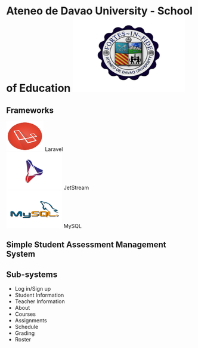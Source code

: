 # Ateneo de Davao University - School of Education <img src="https://github.com/DcBBlvr21/itelective3-web/blob/main/AdDU%20Logo.png" width=300 height=200>

## Frameworks <br>
<img src="https://github.com/DcBBlvr21/itelective3-web/blob/main/Laravel%20Logo.png" width= 100 height=80> Laravel <br>
<img src="https://github.com/DcBBlvr21/itelective3-web/blob/main/JetStream.png" width=150 height=100> JetStream <br>
<img src="https://github.com/DcBBlvr21/itelective3-web/blob/main/MySql%20Logo.png" width=150 height=100> MySQL <br>

## Simple Student Assessment Management System

## Sub-systems
* Log in/Sign up
* Student Information
* Teacher Information
* About
* Courses
* Assignments
* Schedule
* Grading
* Roster
